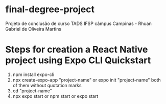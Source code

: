 # final-degree-project
Projeto de conclusão de curso TADS IFSP câmpus Campinas - Rhuan Gabriel de Oliveira Martins


# Steps for creation a React Native project using Expo CLI Quickstart

1) npm install expo-cli
2) npx create-expo-app "project-name" or expo init "project-name" both of them without quotation marks
3) cd "project-name"
4) npx expo start or npm start or expo start
